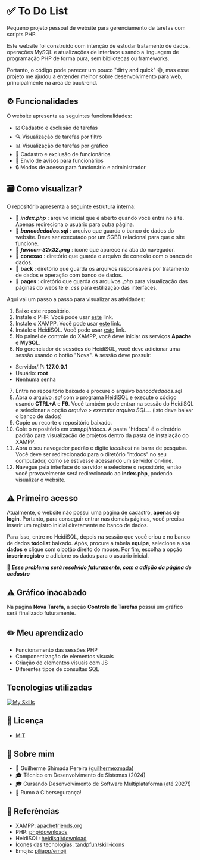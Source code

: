 
# ✅ To Do List

Pequeno projeto pessoal de website para gerenciamento de tarefas com scripts PHP. 

Este website foi construído com intenção de estudar tratamento de dados, operações MySQL e atualizações de interface usando a linguagem de programação PHP de forma pura, sem bibliotecas ou frameworks.

Portanto, o código pode parecer um pouco "dirty and quick" 😅, mas esse projeto me ajudou a entender melhor sobre desenvolvimento para web, principalmente na área de back-end.

## ⚙️ Funcionalidades

O website apresenta as seguintes funcionalidades:
- ☑️ Cadastro e exclusão de tarefas
- 🔍 Visualização de tarefas por filtro
- 📊 Visualização de tarefas por gráfico
- 👥 Cadastro e exclusão de funcionários
- 📨 Envio de avisos para funcionários
- 🔒 Modos de acesso para funcionário e administrador

## 🗃 Como visualizar?
O repositório apresenta a seguinte estrutura interna:
- 📄 ***index.php*** : arquivo inicial que é aberto quando você entra no site. Apenas redireciona o usuário para outra página.
- 📄 ***bancodedados.sql*** : arquivo que guarda o banco de dados do website. Deve ser executado por um SGBD relacional para que o site funcione.
- 📄 ***favicon-32x32.png*** : ícone que aparece na aba do navegador. 
- 📁 **conexao** : diretório que guarda o arquivo de conexão com o banco de dados. 
- 📁 **back** : diretório que guarda os arquivos responsáveis por tratamento de dados e operação com banco de dados. 
- 📁 **pages** : diretório que guarda os arquivos *.php* para visualização das páginas do website e *.css* para estilização das interfaces.

Aqui vai um passo a passo para visualizar as atividades:

1. Baixe este repositório.
2. Instale o PHP. Você pode usar [este](https://www.php.net/downloads.php) link.
3. Instale o XAMPP. Você pode usar [este](https://www.apachefriends.org/pt_br/index.html) link.
4. Instale o HeidiSQL. Você pode usar [este](https://www.heidisql.com/download.php) link.
5. No painel de controle do XAMPP, você deve iniciar os serviços **Apache** e **MySQL**.
6. No gerenciador de sessões do HeidiSQL, você deve adicionar uma sessão usando o botão "Nova". A sessão deve possuir:
- Servidor/IP: **127.0.0.1**
- Usuário: **root**
- Nenhuma senha
7. Entre no repositório baixado e procure o arquivo *bancodedados.sql*
8. Abra o arquivo *.sql* com o programa HeidiSQL e execute o código usando **CTRL+A** e **F9**. Você também pode entrar na sessão do HeidiSQL e selecionar a opção *arquivo > executar arquivo SQL...* (isto deve baixar o banco de dados)
9. Copie ou recorte o repositório baixado.
10. Cole o repositório em *xampp\htdocs*. A pasta "htdocs" é o diretório padrão para visualização de projetos dentro da pasta de instalação do XAMPP. 
11. Abra o seu navegador padrão e digite *localhost* na barra de pesquisa. Você deve ser redirecionado para o diretório "htdocs" no seu computador, como se estivesse acessando um servidor on-line.
12. Navegue pela interface do servidor e selecione o repositório, então você provavelmente será redirecionado ao **index.php**, podendo visualizar o website.

## ⚠️ Primeiro acesso

Atualmente, o website não possui uma página de cadastro, **apenas de login**. Portanto, para conseguir entrar nas demais páginas, você precisa inserir um registro inicial diretamente no banco de dados.

Para isso, entre no HeidiSQL, depois na sessão que você criou e no banco de dados **todolist** baixado. Após, procure a tabela **equipe**, selecione a aba **dados** e clique com o botão direito do mouse. Por fim, escolha a opção **inserir registro** e adicione os dados para o usuário inicial. 

📢 ***Esse problema será resolvido futuramente, com a adição da página de cadastro***

## ⚠️ Gráfico inacabado

Na página **Nova Tarefa**, a seção **Controle de Tarefas** possui um gráfico será finalizado futuramente. 


## ✏️ Meu aprendizado

- Funcionamento das sessões PHP
- Componentização de elementos visuais
- Criação de elementos visuais com JS
- Diferentes tipos de consultas SQL


## Tecnologias utilizadas

[![My Skills](https://skillicons.dev/icons?i=php,html,css,js,mysql)](https://skillicons.dev)

## 📃 Licença

- [MIT](https://choosealicense.com/licenses/mit/)

## 👤 Sobre mim
- 👤 Guilherme Shimada Pereira ([guilhermexmada](https://github.com/guilhermexmada))
- 🎓 Técnico em Desenvolvimento de Sistemas (2024)
- 🎓 Cursando Desenvolvimento de Software Multiplataforma (até 2027!) 
- 🚀 Rumo à Cibersegurança!

## 🔗 Referências

- XAMPP: [apachefriends.org](https://www.apachefriends.org/pt_br/index.html)
- PHP: [php/downloads](https://www.php.net/downloads.php)
- HeidiSQL: [heidisql/download](https://www.heidisql.com/download.php)
- Ícones das tecnologias: [tandpfun/skill-icons](https://github.com/tandpfun/skill-icons)
- Emojis: [piliapp/emoji](https://getemoji.com/)
